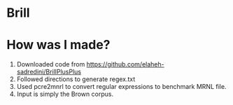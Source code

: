 # Brill

# How was I made?
1. Downloaded code from https://github.com/elaheh-sadredini/BrillPlusPlus
2. Followed directions to generate regex.txt
3. Used pcre2mnrl to convert regular expressions to benchmark MRNL file.
4. Input is simply the Brown corpus.
